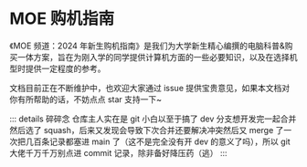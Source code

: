# MOE 购机指南

《MOE 频道：2024 年新生购机指南》是我们为大学新生精心编撰的电脑科普&购买一体方案，旨在为刚入学的同学提供计算机方面的一些必要知识，以及在选择机型时提供一定程度的参考。

文档目前正在不断维护中，也欢迎大家通过 issue 提供宝贵意见，如果本文档对你有所帮助的话，不妨点点 star 支持一下~

::: details 碎碎念
仓库主人实在是 git 小白以至于搞了 dev 分支想开发完一起合并然后选了 squash，后来又发现会导致下次合并还要解决冲突然后又 merge 了一次把几百条记录都塞进 main 了（这不是完全没有开 dev 的意义了吗），所以 git 大佬千万千万别点进 commit 记录，除非备好降压药（逃）
:::
